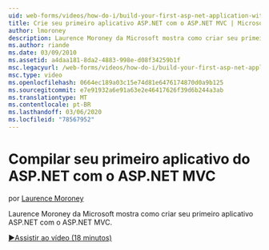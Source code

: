 ```yaml
---
uid: web-forms/videos/how-do-i/build-your-first-asp-net-application-with-asp-net-mvc
title: Crie seu primeiro aplicativo ASP.NET com o ASP.NET MVC | Microsoft Docs
author: lmoroney
description: Laurence Moroney da Microsoft mostra como criar seu primeiro aplicativo ASP.NET com o ASP.NET MVC.
ms.author: riande
ms.date: 03/09/2010
ms.assetid: a4daa181-8da2-4883-998e-d08f34259b1f
msc.legacyurl: /web-forms/videos/how-do-i/build-your-first-asp-net-application-with-asp-net-mvc
msc.type: video
ms.openlocfilehash: 0664ec189a03c15e74d81e6476174870d0a9b125
ms.sourcegitcommit: e7e91932a6e91a63e2e46417626f39d6b244a3ab
ms.translationtype: MT
ms.contentlocale: pt-BR
ms.lasthandoff: 03/06/2020
ms.locfileid: "78567952"
---
```

# <a name="build-your-first-aspnet-application-with-aspnet-mvc"></a>Compilar seu primeiro aplicativo do ASP.NET com o ASP.NET MVC

por [Laurence Moroney](https://github.com/lmoroney)

Laurence Moroney da Microsoft mostra como criar seu primeiro aplicativo ASP.NET com o ASP.NET MVC.

[&#9654;Assistir ao vídeo (18 minutos)](https://channel9.msdn.com/Blogs/ASP-NET-Site-Videos/build-your-first-asp-net-application-with-asp-net-mvc)
